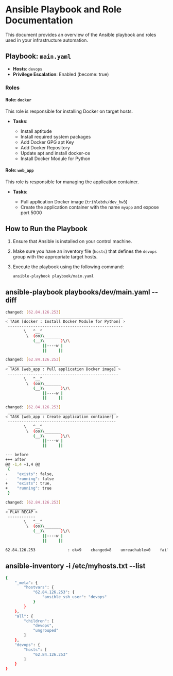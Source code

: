 # Ansible Playbook and Role Documentation

This document provides an overview of the Ansible playbook and roles used in your infrastructure automation.

## Playbook: `main.yaml`

- **Hosts**: `devops`
- **Privilege Escalation**: Enabled (become: true)

### Roles

#### Role: `docker`

This role is responsible for installing Docker on target hosts.

- **Tasks**:

    - Install aptitude
    - Install required system packages
    - Add Docker GPG apt Key
    - Add Docker Repository
    - Update apt and install docker-ce
    - Install Docker Module for Python

#### Role: `web_app`

This role is responsible for managing the application container.

- **Tasks**:

    - Pull application Docker image (`trihlebdv/dev_hw3`)
    - Create the application container with the name `myapp` and expose port 5000

## How to Run the Playbook

1. Ensure that Ansible is installed on your control machine.

2. Make sure you have an inventory file (`hosts`) that defines the `devops` group with the appropriate target hosts.

3. Execute the playbook using the following command:

   ```bash
   ansible-playbook playbook/main.yaml


## ansible-playbook playbooks/dev/main.yaml --diff

```bash
changed: [62.84.126.253]
 __________________________________________________
< TASK [docker : Install Docker Module for Python] >
 --------------------------------------------------
        \   ^__^
         \  (oo)\_______
            (__)\       )\/\
                ||----w |
                ||     ||

changed: [62.84.126.253]
 ________________________________________________
< TASK [web_app : Pull application Docker image] >
 ------------------------------------------------
        \   ^__^
         \  (oo)\_______
            (__)\       )\/\
                ||----w |
                ||     ||

changed: [62.84.126.253]
 _______________________________________________
< TASK [web_app : Create application container] >
 -----------------------------------------------
        \   ^__^
         \  (oo)\_______
            (__)\       )\/\
                ||----w |
                ||     ||

--- before
+++ after
@@ -1,4 +1,4 @@
 {
-    "exists": false,
-    "running": false
+    "exists": true,
+    "running": true
 }

changed: [62.84.126.253]
 ____________
< PLAY RECAP >
 ------------
        \   ^__^
         \  (oo)\_______
            (__)\       )\/\
                ||----w |
                ||     ||

62.84.126.253              : ok=9    changed=8    unreachable=0    failed=0    skipped=0    rescued=0    ignored=0 
```
## ansible-inventory -i /etc/myhosts.txt --list

```bash
{
    "_meta": {
        "hostvars": {
            "62.84.126.253": {
                "ansible_ssh_user": "devops"
            }
        }
    },
    "all": {
        "children": [
            "devops",
            "ungrouped"
        ]
    },
    "devops": {
        "hosts": [
            "62.84.126.253"
        ]
    }
}
```
